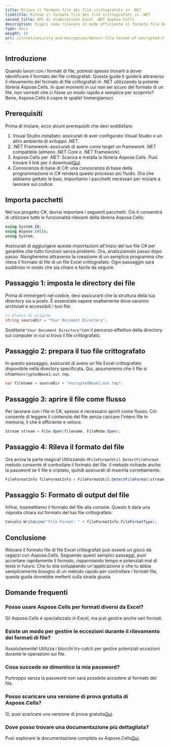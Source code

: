```yaml
---
title: Rileva il formato file dei file crittografati in .NET
linktitle: Rileva il formato file dei file crittografati in .NET
second_title: API di elaborazione Excel .NET Aspose.Cells
description: Scopri come rilevare in modo efficiente il formato file dei file crittografati in .NET utilizzando Aspose.Cells. Una guida semplice per sviluppatori.
type: docs
weight: 10
url: /it/net/security-and-encryption/detect-file-format-of-encrypted-files/
---
```

## Introduzione
Quando lavori con i formati di file, potresti spesso trovarti a dover identificare il formato dei file crittografati. Questa guida ti guiderà attraverso il rilevamento del formato di file crittografati in .NET utilizzando la potente libreria Aspose.Cells. In quei momenti in cui non sei sicuro del formato di un file, non vorresti che ci fosse un modo rapido e semplice per scoprirlo? Bene, Aspose.Cells ti copre le spalle! Immergiamoci.
## Prerequisiti
Prima di iniziare, ecco alcuni prerequisiti che devi soddisfare:
1. Visual Studio installato: assicurati di aver configurato Visual Studio o un altro ambiente di sviluppo .NET.
2. .NET Framework: assicurati di avere come target un framework .NET compatibile (almeno .NET Core o .NET Framework).
3. Aspose.Cells per .NET: Scarica e installa la libreria Aspose.Cells. Puoi trovare il link per il download[Qui](https://releases.aspose.com/cells/net/).
4. Conoscenza di base di C#: una conoscenza di base della programmazione in C# renderà questo processo più fluido.
Ora che abbiamo gettato le basi, importiamo i pacchetti necessari per iniziare a lavorare sul codice.
## Importa pacchetti
Nel tuo progetto C#, dovrai importare i seguenti pacchetti. Ciò ti consentirà di utilizzare tutte le funzionalità rilevanti della libreria Aspose.Cells:
```csharp
using System.IO;
using Aspose.Cells;
using System;
```
Assicurati di aggiungere queste importazioni all'inizio del tuo file C# per garantire che tutto funzioni senza problemi.
Ora, analizziamolo passo dopo passo. Navigheremo attraverso la creazione di un semplice programma che rileva il formato di file di un file Excel crittografato. Ogni passaggio sarà suddiviso in modo che sia chiaro e facile da seguire.
## Passaggio 1: imposta le directory dei file

Prima di immergerti nel codice, devi assicurarti che la struttura della tua directory sia a posto. È essenziale sapere esattamente dove saranno archiviati e accessibili i tuoi file.

```csharp
// Elenco di origine
string sourceDir = "Your Document Directory";
```
 Sostituire`"Your Document Directory"`con il percorso effettivo della directory sul computer in cui si trova il file crittografato.
## Passaggio 2: prepara il tuo file crittografato

 In questo passaggio, assicurati di avere un file Excel crittografato disponibile nella directory specificata. Qui, assumeremo che il file si chiami`encryptedBook1.out.tmp`.

```csharp
var filename = sourceDir + "encryptedBook1.out.tmp";
```
## Passaggio 3: aprire il file come flusso 

Per lavorare con i file in C#, spesso è necessario aprirli come flusso. Ciò consente di leggere il contenuto del file senza caricare l'intero file in memoria, il che è efficiente e veloce.

```csharp
Stream stream = File.Open(filename, FileMode.Open);
```
## Passaggio 4: Rileva il formato del file

 Ora arriva la parte magica! Utilizzando il`FileFormatUtil.DetectFileFormat` metodo consente di controllare il formato del file. Il metodo richiede anche la password se il file è criptato, quindi assicurati di inserirla correttamente.

```csharp
FileFormatInfo fileFormatInfo = FileFormatUtil.DetectFileFormat(stream, "1234"); // La password è 1234
```
## Passaggio 5: Formato di output del file

Infine, trasmettiamo il formato del file alla console. Questo ti darà una risposta chiara sul formato del tuo file crittografato.

```csharp
Console.WriteLine("File Format: " + fileFormatInfo.FileFormatType);
```

## Conclusione
Rilevare il formato file di file Excel crittografati può essere un gioco da ragazzi con Aspose.Cells. Seguendo questi semplici passaggi, puoi accertare rapidamente il formato, risparmiando tempo e potenziali mal di testa in futuro. Che tu stia sviluppando un'applicazione o che tu abbia semplicemente bisogno di un metodo rapido per controllare i formati file, questa guida dovrebbe metterti sulla strada giusta.
## Domande frequenti
### Posso usare Aspose.Cells per formati diversi da Excel?
Sì! Aspose.Cells è specializzato in Excel, ma può gestire anche vari formati.
### Esiste un modo per gestire le eccezioni durante il rilevamento dei formati di file?
Assolutamente! Utilizza i blocchi try-catch per gestire potenziali eccezioni durante le operazioni sui file.
### Cosa succede se dimentico la mia password?
Purtroppo senza la password non sarà possibile accedere al formato del file.
### Posso scaricare una versione di prova gratuita di Aspose.Cells?
 Sì, puoi scaricare una versione di prova gratuita[Qui](https://releases.aspose.com/).
### Dove posso trovare una documentazione più dettagliata?
 Puoi esplorare la documentazione completa su Aspose.Cells[Qui](https://reference.aspose.com/cells/net/).